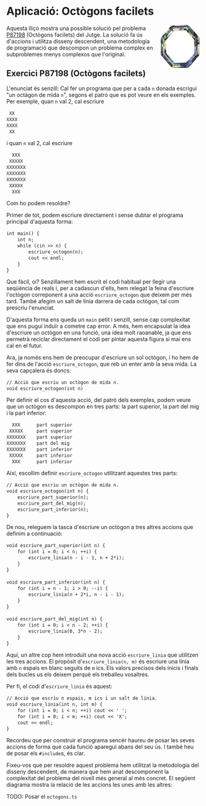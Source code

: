 # Aplicació: Octògons facilets

<img src='././octogons.png' style='height: 8em; float: right; margin: 0 0 1em 1em;'/>

Aquesta lliçó mostra una possible solució pel problema
[P87198](https://jutge.org/problems/P87198) (Octògons facilets) del Jutge. La
solució fa ús d'accions i utilitza disseny descendent, una metodologia de
programació que descompon un problema complex en subproblemes menys complexos
que l'original.

## Exercici P87198 (Octògons facilets)

L'enunciat és senzill: Cal fer un programa que per a cada `n` donada escrigui
"un octàgon de mida `n`", segons el patró que es pot veure en els exemples.
Per exemple, quan `n` val 2,
cal escriure

```c++text
 XX
XXXX
XXXX
 XX
```

i quan `n` val 2,
cal escriure

```c++text
  XXX
 XXXXX
XXXXXXX
XXXXXXX
XXXXXXX
 XXXXX
  XXX
```

Com ho podem resoldre?

Primer de tot, podem escriure directament i
sense dubtar el programa principal d'aquesta forma:

```c++c++
int main() {
    int n;
    while (cin >> n) {
        escriure_octogon(n);
        cout << endl;
    }
}
```

Que fàcil, oi? Senzillament hem escrit el codi habitual per llegir una seqüència
de reals i, per a cadascun d'ells, hem relegat la feina d'escriure l'octògon
correponent a una acció `escriure_octogon` que deixem per més tard. També
afegim un salt de línia darrera de cada octògon, tal com prescriu l'enunciat.

D'aquesta forma ens queda un `main` petit i senzill, sense cap complexitat que
ens pugui induïr a cometre cap error. A més, hem encapsulat la idea d'escriure
un octògon en una funció, una idea molt raoanable, ja que ens permetrà reciclar
directament el codi per pintar aquesta figura si mai ens cal en el futur.

Ara, ja només ens hem de preocupar d'escriure un sol octògon, i ho hem de fer dins
de l'acció `escriure_octogon`, que reb un enter amb la seva mida. La seva capçalera
és doncs:

```c++c++
// Acció que escriu un octògon de mida n.
void escriure_octogon(int n)
```

Per definir el cos d'aquesta acció, del patró dels exemples, podem veure que
un octògon es descompon en tres parts: la part superior, la part del mig i la
part inferior:

```c++text
  XXX      part superior
 XXXXX     part superior
XXXXXXX    part superior
XXXXXXX    part del mig
XXXXXXX    part inferior
 XXXXX     part inferior
  XXX      part inferior
```

Així, escollim definir `escriure_octogon` utilitzant aquestes tres parts:

```c++c++
// Acció que escriu un octògon de mida n.
void escriure_octogon(int n) {
    escriure_part_superior(n);
    escriure_part_del_mig(n);
    escriure_part_inferior(n);
}
```

De nou, releguem la tasca d'escriure un octògon a tres altres accions que definim
a continuació:

```c++c++
void escriure_part_superior(int n) {
    for (int i = 0; i < n; ++i) {
        escriure_linia(n - i - 1, n + 2*i);
    }
}

void escriure_part_inferior(int n) {
    for (int i = n - 1; i > 0; --i) {
        escriure_linia(n + 2*i, n - i - 1);
    }
}

void escriure_part_del_mig(int n) {
    for (int i = 0; i < n - 2; ++i) {
        escriure_linia(0, 3*n - 2);
    }
}
```

Aquí, un altre cop hem introduït una nova acció `escriure_linia` que
utilitzen les tres accions. El propòsit d'`escriure_linia(n, m)` és escriure
una línia amb `n` espais en blanc seguits de `m` ics. Els valors precisos dels
inicis i finals dels bucles us els deixem perquè els treballeu vosaltres.

Per fi, el codi d'`escriure_linia` és aquest:

```c++c++
// Acció que escriu n espais, m ics i un salt de línia.
void escriure_linia(int n, int m) {
    for (int i = 0; i < n; ++i) cout << ' ';
    for (int i = 0; i < m; ++i) cout << 'X';
    cout << endl;
}
```

Recordeu que per construir el programa sencèr haureu de posar les seves
accions de forma que cada funció aparegui abans del seu ús. I també heu
de posar els `#include`s, és clar.

Fixeu-vos que per resoldre aquest problema hem utilitzat la metodologia
del disseny descendent, de manera que hem anat descomponent la complexitat
del problema del nivell més general al més concret. El següent diagrama
mostra la relació de les accions les unes amb les altres:

TODO: Posar el `octogons.ts`

<Autors autors="jpetit roura"/>
